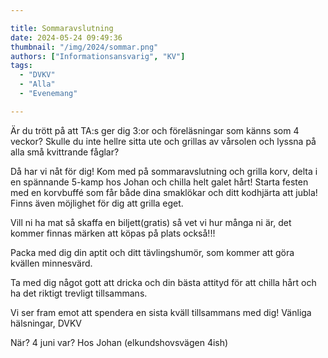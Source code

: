 ```yaml
---

title: Sommaravslutning
date: 2024-05-24 09:49:36
thumbnail: "/img/2024/sommar.png"
authors: ["Informationsansvarig", "KV"]
tags: 
  - "DVKV"
  - "Alla"
  - "Evenemang"

---
```

Är du trött på att TA:s ger dig 3:or och föreläsningar som känns som 4 veckor? Skulle du inte hellre sitta ute och grillas av vårsolen och lyssna på alla små kvittrande fåglar?

Då har vi nåt för dig! Kom med på sommaravslutning och grilla korv, delta i en spännande 5-kamp hos Johan och chilla helt galet hårt! Starta festen med en korvbuffé som får både dina smaklökar och ditt kodhjärta att jubla! Finns även möjlighet för dig att grilla eget.

Vill ni ha mat så skaffa en biljett(gratis) så vet vi hur många ni är, det kommer finnas märken att köpas på plats också!!!

Packa med dig din aptit och ditt tävlingshumör, som kommer att göra kvällen minnesvärd. 

Ta med dig något gott att dricka och din bästa attityd för att chilla hårt och ha det riktigt trevligt tillsammans.

Vi ser fram emot att spendera en sista kväll tillsammans med dig! Vänliga hälsningar, DVKV

När? 4 juni
var? Hos Johan (elkundshovsvägen 4ish)
